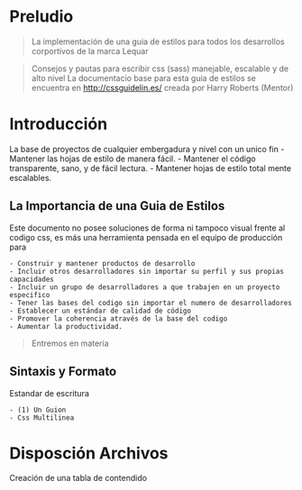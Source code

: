 # Preludio
> La implementación de una guia de estilos para todos los desarrollos corportivos de la marca Lequar

> Consejos y pautas para escribir css (sass)  manejable, escalable y de alto nivel
> La documentacio base para esta guia de estilos se encuentra en http://cssguidelin.es/ creada por Harry Roberts (Mentor)

# Introducción

La base de proyectos de cualquier embergadura y nivel con un unico fin
    - Mantener las hojas de estilo de manera fácil.
    - Mantener el código transparente, sano, y de fácil lectura.
    - Mantener hojas de estilo total mente escalables.

## La Importancia de una Guia de Estilos

Este documento no posee soluciones de forma ni tampoco visual frente al codigo css, es más una herramienta pensada en el equipo de producción  para

    - Construir y mantener productos de desarrollo
    - Incluir otros desarrolladores sin importar su perfil y sus propias capacidades
    - Incluir un grupo de desarrolladores a que trabajen en un proyecto especifico
    - Tener las bases del codigo sin importar el numero de desarrolladores
    - Establecer un estándar de calidad de código
    - Promover la coherencia através de la base del codigo
    - Aumentar la productividad.

> Entremos en materia

## Sintaxis y Formato

Estandar de escritura

    - (1) Un Guion
    - Css Multilinea

# Disposción Archivos

Creación de una tabla de contendido

